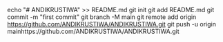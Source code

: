 echo "# ANDIKRUSTIWA" >> README.md git init git add README.md git commit -m "first commit" git branch -M main git remote add origin https://github.com/ANDIKRUSTIWA/ANDIKRUSTIWA.git git push -u origin mainhttps://github.com/ANDIKRUSTIWA/ANDIKRUSTIWA.git

